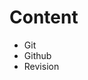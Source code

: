 # Content

- Git
- Github
- Revision
<!-- 
Units
grid template area | flex 
html clean code

normalize.css
-->
